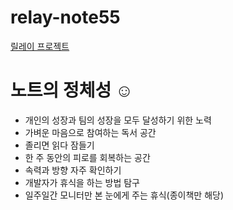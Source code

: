 # relay-note55

[릴레이 프로젝트](https://www.notion.so/db1dfa7f5bc54b4f9834fca13be36151?pvs=21)

# 노트의 정체성 ☺︎

- 개인의 성장과 팀의 성장을 모두 달성하기 위한 노력
- 가벼운 마음으로 참여하는 독서 공간
- 졸리면 읽다 잠들기
- 한 주 동안의 피로를 회복하는 공간
- 속력과 방향 자주 확인하기
- 개발자가 휴식을 하는 방법 탐구
- 일주일간 모니터만 본 눈에게 주는 휴식(종이책만 해당)
